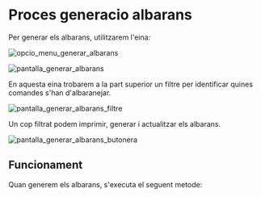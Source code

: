 # Proces generacio albarans

Per generar els albarans, utilitzarem l'eina:

![opcio_menu_generar_albarans]

![pantalla_generar_albarans]

En aquesta eina trobarem a la part superior un filtre per identificar quines comandes s'han d'albaranejar.

![pantalla_generar_albarans_filtre]

Un cop filtrat podem imprimir, generar i actualitzar els albarans.

![pantalla_generar_albarans_butonera]

## Funcionament

Quan generem els albarans, s'executa el seguent metode:

<SqlViewer file="puignau/ERP_functions/generar_albarans/pPers_Generar_Albaranes_Ruta.sql"/>

[opcio_menu_generar_albarans]: /nowtech-docs/clients/puignau/ERP_functions/generar_albarans/opcio_menu_generar_albarans.png
[pantalla_generar_albarans]: /nowtech-docs/clients/puignau/ERP_functions/generar_albarans/pantalla_generar_albarans.png
[pantalla_generar_albarans_butonera]: /nowtech-docs/clients/puignau/ERP_functions/generar_albarans/pantalla_generar_albarans_butonera.png
[pantalla_generar_albarans_filtre]: /nowtech-docs/clients/puignau/ERP_functions/generar_albarans/pantalla_generar_albarans_filtre.png

